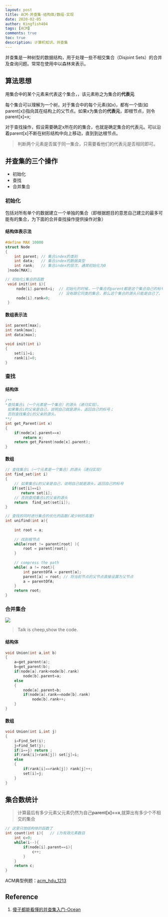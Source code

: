 ```yaml
---
layout: post
title: ACM-并查集-结构体/数组-实现
date: 2020-02-05
author: Kingfish404
tags: [ACM]
comments: true
toc: true
description: 计算机知识，并查集
---
```


并查集是一种树型的数据结构，用于处理一些不相交集合（Disjoint Sets）的合并及查询问题。常常在使用中以森林来表示。
<!-- more -->

## 算法思想

用集合中的某个元素来代表这个集合，，该元素称之为集合的**代表元**

每个集合可以理解为一个树，对于集合中的每个元素(如x)，都有一个值(如parent[x])指向其在结构上的父节点。如果x为集合的**代表元**，即根节点，则令parent[x]=x;

对于查找操作，假设需要确定x所在的的集合，也就是确定集合的代表元。可以沿着parent[x]不断在树形结构中向上移动，直到到达根节点。

>判断两个元素是否属于同一集合，只需要看他们的代表元是否相同即可。

## 并查集的三个操作
* 初始化
* 查找
* 合并集合

### 初始化
包括对所有单个的数据建立一个单独的集合（即根据题目的意思自己建立的最多可能有的集合，为下面的合并查找操作提供操作对象）

#### 结构体表示法

```c++
#define MAX 10000
struct Node
{
    int parent; // 集合index的类别
    int data;   // 集合index的数据类型
    int rank;   // 集合index的层次，通常初始化为0
 }node[MAX];

// 初始化i集合的函数
 void init(int i){
     node[i].parent=i;  // 初始化的时候，一个集合的parent都是这个集合自己的标号。
                        // 没有跟它同类的集合，那么这个集合的源头只能是自己了。
     node[i].rank=0;
 }
```

#### 数组表示法
```c++
int parent[max];
int rank[max];
int data[max];

void init(int i)
{
    set[i]=i;
    rank[i]=0;
}
```

### 查找
#### 结构体

```c++
/**
*查找集合i（一个元素是一个集合）的源头（递归实现）。
 如果集合i的父亲是自己，说明自己就是源头，返回自己的标号；
 否则查找集合i的父亲的源头。
**/
int get_Parent(int x)
{
    if(node[x].parent==x)
        return x;
    return get_Parent(node[x].parent);
}
```

#### 数组

```c++
// 查找集合i（一个元素是一个集合）的源头（递归实现）
int find_set(int i)
{ 
    // 如果集合i的父亲是自己，说明自己就是源头，返回自己的标号
   if(set[i]==i)
       return set[i];
    // 否则查找集合i的父亲的源头
    return  find_set(set[i]);        
}
```

```c++
// 查找的同时进行集合的优化的函数(减少树的高度)
int unifind(int a){
    
    int root = a;
    
    // 找到根节点
    while(root != parent[root] ){
        root = parent[root];
    }
    
    // compress the path
    while( a != root){
        int parentOfA = parent[a];
        parent[a] = root; // 将当前节点的父节点直接设置为父节点
        a = parentOfA;
    }
    return root;
}
```

### 合并集合

![](https://i.loli.net/2020/02/05/wm3arpbl8VfJCSD.png)

>Talk is cheep,show the code.
#### 结构体

```c++
void Union(int a,int b)
{
    a=get_parent(a);
    b=get_parent(b);
    if(node[a].rank>node[b].rank)
        node[b].parent=a;
    else
    {    
        node[a].parent=b;
        if(node[a].rank==node[b].rank)
            node[b].rank++;
    }
}
```

#### 数组
```c++
void Union(int i,int j)
{
    i=Find_Set(i);
    j=Find_Set(j);
    if(i==j) return ;
    if(rank[i]>rank[j]) set[j]=i;
    else
    {
        if(rank[i]==rank[j]) rank[j]++;   
        set[i]=j;
    }
}
```

## 集合数统计

>计算最后有多少元素父元素仍然为自己**parent[x]==x**,就算出有多少个不相交的集合

```c++
// 这里只放结构体的函数了
int count(int i){   // i为有效元素数目
    int c=0;
    while(i--){
        if(node[i].parent==i){
            c++;
        }
    }
    return c;
}
```

ACM典型例题：[acm_hdu_1213](http://acm.hdu.edu.cn/showproblem.php?pid=1213)

## Reference
1. [傻子都能看懂的并查集入门-Ocean
](https://segmentfault.com/a/1190000004023326)
